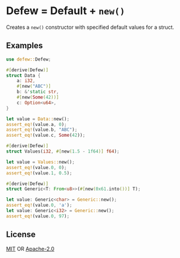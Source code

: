 # Defew = Default + `new()`

Creates a `new()` constructor with specified default values for a struct.

## Examples

```rust
use defew::Defew;

#[derive(Defew)]
struct Data {
    a: i32,
    #[new("ABC")]
    b: &'static str,
    #[new(Some(42))]
    c: Option<u64>,
}

let value = Data::new();
assert_eq!(value.a, 0);
assert_eq!(value.b, "ABC");
assert_eq!(value.c, Some(42));

#[derive(Defew)]
struct Values(i32, #[new(1.5 - 1f64)] f64);

let value = Values::new();
assert_eq!(value.0, 0);
assert_eq!(value.1, 0.5);

#[derive(Defew)]
struct Generic<T: From<u8>>(#[new(0x61.into())] T);

let value: Generic<char> = Generic::new();
assert_eq!(value.0, 'a');
let value: Generic<i32> = Generic::new();
assert_eq!(value.0, 97);
```

## License

[MIT](LICENSE.MIT) OR [Apache-2.0](LICENSE.APACHE)
